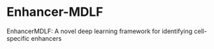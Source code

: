 # Enhancer-MDLF
EnhancerMDLF: A novel deep learning framework for identifying cell-specific enhancers
